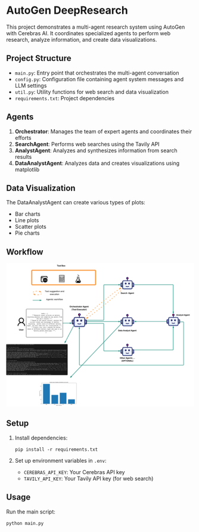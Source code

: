 # AutoGen DeepResearch

This project demonstrates a multi-agent research system using AutoGen with Cerebras AI. It coordinates specialized agents to perform web research, analyze information, and create data visualizations.

## Project Structure

- `main.py`: Entry point that orchestrates the multi-agent conversation
- `config.py`: Configuration file containing agent system messages and LLM settings
- `util.py`: Utility functions for web search and data visualization
- `requirements.txt`: Project dependencies

## Agents

1. **Orchestrator**: Manages the team of expert agents and coordinates their efforts
2. **SearchAgent**: Performs web searches using the Tavily API
3. **AnalystAgent**: Analyzes and synthesizes information from search results
4. **DataAnalystAgent**: Analyzes data and creates visualizations using matplotlib

## Data Visualization

The DataAnalystAgent can create various types of plots:
- Bar charts
- Line plots
- Scatter plots
- Pie charts

## Workflow

![Agent Workflow](agentic_workflow.png)


## Setup

1. Install dependencies:
   ```
   pip install -r requirements.txt
   ```

2. Set up environment variables in `.env`:
   - `CEREBRAS_API_KEY`: Your Cerebras API key
   - `TAVILY_API_KEY`: Your Tavily API key (for web search)

## Usage

Run the main script:
```
python main.py
```
